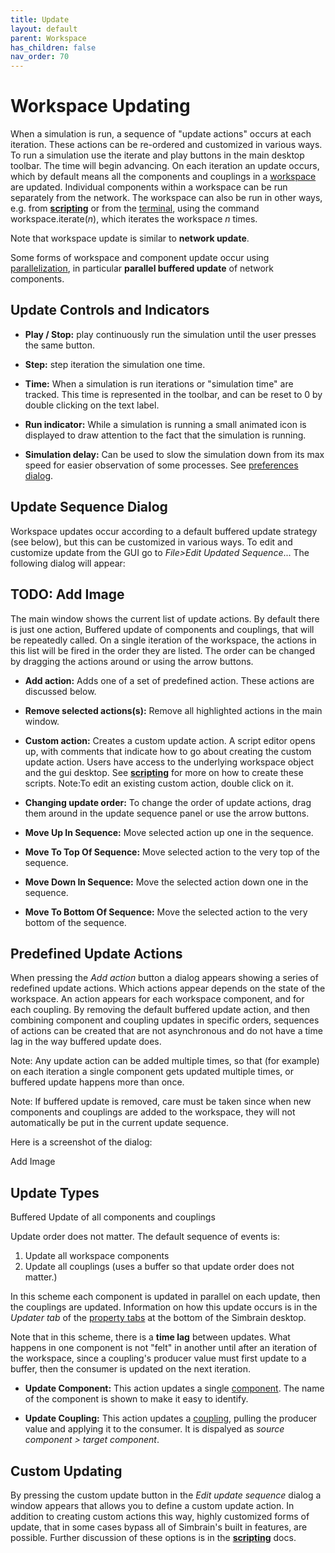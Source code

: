 ```yaml
---
title: Update
layout: default
parent: Workspace
has_children: false
nav_order: 70
---
```


# Workspace Updating

<!-- Missing "scripts" page?  https://simbrain.net/Documentation/v3/Pages/Scripting.html -->

When a simulation is run, a sequence of "update actions" occurs at each iteration. These actions can be re-ordered and customized in various ways. To run a simulation use the iterate and play buttons in the main desktop toolbar. The time will begin advancing. On each iteration an update occurs, which by default means all the components and couplings in a [workspace](index.html) are updated. Individual components within a workspace can be run separately from the network. The workspace can also be run in other ways, e.g. from **[scripting](../simulations)** or from the [terminal](../utilities/terminal.html), using the command workspace.iterate(*n*), which iterates the workspace *n* times.

<!-- Missing "network update" page?  https://simbrain.net/Documentation/v3/Pages/Network/update.html -->

Note that workspace update is similar to **network update**.

<!-- Missing "parallel buffered update" page?  https://simbrain.net/Documentation/v3/Pages/Network/update.html#pbu -->

Some forms of workspace and component update occur using [parallelization](https://en.wikipedia.org/wiki/Parallel_computing), in particular **parallel buffered update** of network components.

## Update Controls and Indicators

- **Play / Stop:** play continuously run the simulation until the user presses the same button.

- **Step:** step iteration the simulation one time.

- **Time:** When a simulation is run iterations or "simulation time" are tracked. This time is represented in the toolbar, and can be reset to 0 by double clicking on the text label.

- **Run indicator:** While a simulation is running a small animated icon is displayed to draw attention to the fact that the simulation is running.

- **Simulation delay:** Can be used to slow the simulation down from its max speed for easier observation of some processes. See [preferences dialog](preferences.html).

## Update Sequence Dialog

Workspace updates occur according to a default buffered update strategy (see below), but this can be customized in various ways. To edit and customize update from the GUI go to *File>Edit Updated Sequence*... The following dialog will appear:

## TODO: Add Image

The main window shows the current list of update actions. By default there is just one action, Buffered update of components and couplings, that will be repeatedly called. On a single iteration of the workspace, the actions in this list will be fired in the order they are listed. The order can be changed by dragging the actions around or using the arrow buttons.

- **Add action:** Adds one of a set of predefined action. These actions are discussed below.

- **Remove selected actions(s):** Remove all highlighted actions in the main window.

<!-- Missing "scripts" page?  https://simbrain.net/Documentation/v3/Pages/Scripting.html -->

- **Custom action:** Creates a custom update action. A script editor opens up, with comments that indicate how to go about creating the custom update action. Users have access to the underlying workspace object and the gui desktop. See **[scripting](../simulations)** for more on how to create these scripts. Note:To edit an existing custom action, double click on it.

- **Changing update order:** To change the order of update actions, drag them around in the update sequence panel or use the arrow buttons.

- **Move Up In Sequence:** Move selected action up one in the sequence.

- **Move To Top Of Sequence:** Move selected action to the very top of the sequence.

- **Move Down In Sequence:** Move the selected action down one in the sequence.

- **Move To Bottom Of Sequence:** Move the selected action to the very bottom of the sequence.

## Predefined Update Actions

When pressing the *Add action* button a dialog appears showing a series of redefined update actions. Which actions appear depends on the state of the workspace. An action appears for each workspace component, and for each coupling. By removing the default buffered update action, and then combining component and coupling updates in specific orders, sequences of actions can be created that are not asynchronous and do not have a time lag in the way buffered update does.

Note: Any update action can be added multiple times, so that (for example) on each iteration a single component gets updated multiple times, or buffered update happens more than once.

Note: If buffered update is removed, care must be taken since when new components and couplings are added to the workspace, they will not automatically be put in the current update sequence.

Here is a screenshot of the dialog:

<!-- TODO --> Add Image

## Update Types

Buffered Update of all components and couplings

Update order does not matter. The default sequence of events is:

1. Update all workspace components
2. Update all couplings (uses a buffer so that update order does not matter.)

In this scheme each component is updated in parallel on each update, then the couplings are updated. Information on how this update occurs is in the *Updater tab* of the [property tabs](propertyTabs.html) at the bottom of the Simbrain desktop.

<!-- "time lag" underlined but no link in 3.0 doc -->

Note that in this scheme, there is a **time lag** between updates. What happens in one component is not "felt" in another until after an iteration of the workspace, since a coupling's producer value must first update to a buffer, then the consumer is updated on the next iteration.

- **Update Component:** This action updates a single [component](components.html). The name of the component is shown to make it easy to identify.

- **Update Coupling:** This action updates a [coupling](couplings.html), pulling the producer value and applying it to the consumer. It is dispalyed as *source component > target component*.

## Custom Updating

<!-- Missing "scripts" page?  https://simbrain.net/Documentation/v3/Pages/Scripting.html -->

By pressing the custom update button in the *Edit update sequence* dialog a window appears that allows you to define a custom update action. In addition to creating custom actions this way, highly customized forms of update, that in some cases bypass all of Simbrain's built in features, are possible. Further discussion of these options is in the **[scripting](../simulations)** docs.